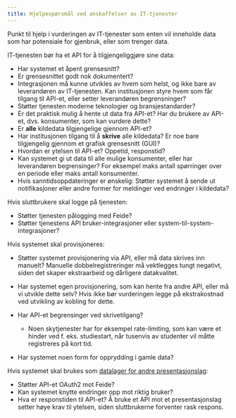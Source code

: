 ```yaml
---
title: Hjelpespørsmål ved anskaffelser av IT-tjenester
---
```


Punkt til hjelp i vurderingen av IT-tjenester som enten vil inneholde data som
har potensiale for gjenbruk, eller som trenger data.

IT-tjenesten bør ha et API for å tilgjengeliggjøre sine data:

- Har systemet et åpent grensesnitt?
- Er grensesnittet godt nok dokumentert?
- Integrasjonen må kunne utvikles av hvem som helst, og ikke bare av
  leverandøren av IT-tjenesten. Kan institusjonen styre hvem som får tilgang til
  API-et, eller setter leverandøren begrensninger?
- Støtter tjenesten moderne teknologier og bransjestandarder?
- Er det praktisk mulig å hente ut data fra API-et? Har du brukere av API-et,
  dvs. konsumenter, som kan vurdere dette?
- Er **alle** kildedata tilgjengelige gjennom API-et?
- Har institusjonen tilgang til å **skrive** alle kildedata? Er noe bare
  tilgjengelig gjennom et grafisk grensesnitt (GUI)?
- Hvordan er ytelsen til API-et? Oppetid, responstid?
- Kan systemet gi ut data til alle mulige konsumenter, eller har leverandøren
  begrensinger? For eksempel maks antall spørringer over en periode eller maks
  antall konsumenter.
- Hvis sanntidsoppdateringer er ønskelig: Støtter systemet å sende ut
  notifikasjoner eller andre former for meldinger ved endringer i kildedata?

Hvis sluttbrukere skal logge på tjenesten:

- Støtter tjenesten pålogging med Feide?
- Støtter tjenestens API bruker-integrasjoner eller
  system-til-system-integrasjoner?

Hvis systemet skal provisjoneres:

- Støtter systemet provisjonering via API, eller må data skrives inn manuelt?
  Manuelle dobbelregistreringer må vektlegges tungt negativt, siden det skaper
  ekstraarbeid og dårligere datakvalitet.

- Har systemet egen provisjonering, som kan hente fra andre API, eller må vi
  utvikle dette selv? Hvis ikke bør vurderingen legge på ekstrakostnad ved
  utvikling av kobling for dette.

- Har API-et begrensinger ved skrivetilgang?
  - Noen skytjenester har for eksempel rate-limiting, som kan være et hinder
    ved f. eks. studiestart, når tusenvis av studenter vil måtte registreres på
    kort tid.
- Har systemet noen form for opprydding i gamle data?

Hvis systemet skal brukes som [datalager for andre presentasjonslag](/docs/datadeling/god-praksis/integrasjonsmonster/datalager):

- Støtter API-et OAuth2 mot Feide?
- Kan systemet knytte endringer opp mot riktig bruker?
- Hva er responstiden til API-et? Å bruke et API mot et presentasjonslag setter
  høye krav til ytelsen, siden sluttbrukerne forventer rask respons.
